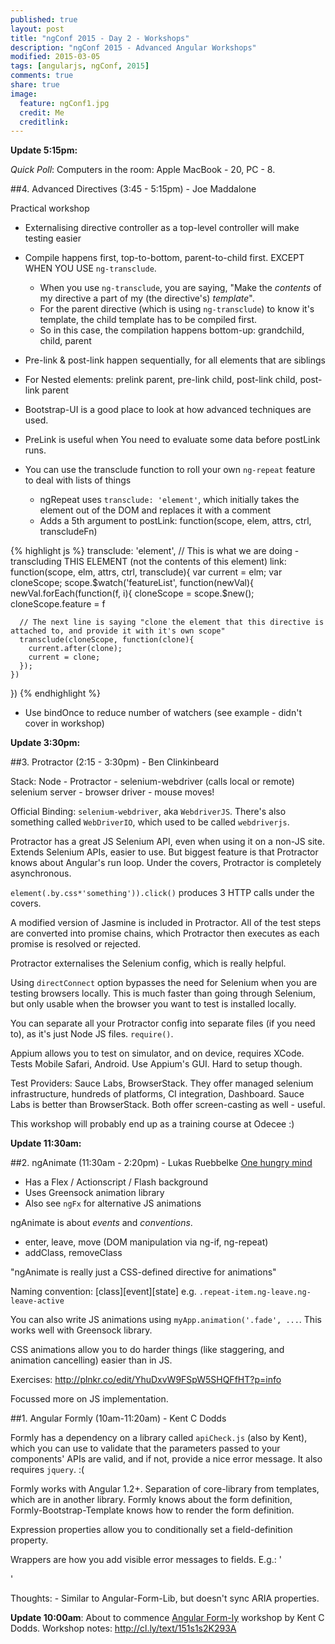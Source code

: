 ```yaml
---
published: true
layout: post
title: "ngConf 2015 - Day 2 - Workshops"
description: "ngConf 2015 - Advanced Angular Workshops"
modified: 2015-03-05
tags: [angularjs, ngConf, 2015]
comments: true
share: true 
image:
  feature: ngConf1.jpg
  credit: Me
  creditlink: 
---
```


**Update 5:15pm:**

*Quick Poll*: Computers in the room: Apple MacBook - 20, PC - 8.

##4. Advanced Directives (3:45 - 5:15pm) - Joe Maddalone

Practical workshop

- Externalising directive controller as a top-level controller will make testing easier
- Compile happens first, top-to-bottom, parent-to-child first. EXCEPT WHEN YOU USE `ng-transclude`. 
  - When you use `ng-transclude`, you are saying, "Make the *contents* of my directive a part of my (the directive's) *template*".
  - For the parent directive (which is using `ng-transclude`) to know it's template, the child template has to be compiled first.
  - So in this case, the compilation happens bottom-up: grandchild, child, parent
- Pre-link & post-link happen sequentially, for all elements that are siblings
- For Nested elements: prelink parent, pre-link child, post-link child, post-link parent
- Bootstrap-UI is a good place to look at how advanced techniques are used.
- PreLink is useful when You need to evaluate some data before postLink runs.
  
- You can use the transclude function to roll your own `ng-repeat` feature to deal with lists of things
  - ngRepeat uses `transclude: 'element'`, which initially takes the element out of the DOM and replaces it with a comment
  - Adds a 5th argument to postLink: function(scope, elem, attrs, ctrl, transcludeFn)

{% highlight js %}
transclude: 'element',  // This is what we are doing - transcluding THIS ELEMENT (not the contents of this element)
link: function(scope, elm, attrs, ctrl, transclude){
  var current = elm;
  var cloneScope;
  scope.$watch('featureList', function(newVal){
    newVal.forEach(function(f, i){
      cloneScope = scope.$new();
      cloneScope.feature = f
      
      // The next line is saying "clone the element that this directive is attached to, and provide it with it's own scope"
      transclude(cloneScope, function(clone){
        current.after(clone);
        current = clone;
      });
    })
})
{% endhighlight %}

- Use bindOnce to reduce number of watchers (see example - didn't cover in workshop)


**Update 3:30pm:**

##3. Protractor (2:15 - 3:30pm) - Ben Clinkinbeard

Stack: Node - Protractor - selenium-webdriver (calls local or remote) selenium server - browser driver - mouse moves!

Official Binding: `selenium-webdriver`, aka `WebdriverJS`. There's also something called `WebDriverIO`, which used to be called
`webdriverjs`.

Protractor has a great JS Selenium API, even when using it on a non-JS site. Extends Selenium APIs, easier to use. But biggest
feature is that Protractor knows about Angular's run loop. Under the covers, Protractor is completely asynchronous.

`element(.by.css*'something')).click()` produces 3 HTTP calls under the covers.

A modified version of Jasmine is included in Protractor. All of the test steps are converted into promise chains, which
Protractor then executes as each promise is resolved or rejected.

Protractor externalises the Selenium config, which is really helpful.

Using `directConnect` option bypasses the need for Selenium when you are testing browsers locally. This is much faster
than going through Selenium, but only usable when the browser you want to test is installed locally.

You can separate all your Protractor config into separate files (if you need to), as it's just Node JS files. `require()`.
 
Appium allows you to test on simulator, and on device, requires XCode. Tests Mobile Safari, Android. Use Appium's GUI. Hard to setup though.

Test Providers: Sauce Labs, BrowserStack. They offer managed selenium infrastructure, hundreds of platforms, CI integration, Dashboard.
Sauce Labs is better than BrowserStack. Both offer screen-casting as well - useful.

This workshop will probably end up as a training course at Odecee :)


**Update 11:30am:** 

##2. ngAnimate (11:30am - 2:20pm) - Lukas Ruebbelke [One hungry mind](http://onehungrymind.com/)
- Has a Flex / Actionscript / Flash background
- Uses Greensock animation library
- Also see `ngFx` for alternative JS animations

ngAnimate is about *events* and *conventions*.
- enter, leave, move (DOM manipulation via ng-if, ng-repeat)
- addClass, removeClass

"ngAnimate is really just a CSS-defined directive for animations"

Naming convention: \[class\]\[event\]\[state\] e.g. `.repeat-item.ng-leave.ng-leave-active`

You can also write JS animations using `myApp.animation('.fade', ...`. This works well with Greensock library.

CSS animations allow you to do harder things (like staggering, and animation cancelling) easier than in JS.

Exercises: http://plnkr.co/edit/YhuDxvW9FSpW5SHQFfHT?p=info

Focussed more on JS implementation.



##1. Angular Formly (10am-11:20am) - Kent C Dodds

Formly has a dependency on a library called `apiCheck.js` (also by Kent), which you can use to validate that the parameters passed to your
components' APIs are valid, and if not, provide a nice error message. It also requires `jquery`. :(

Formly works with Angular 1.2+. Separation of core-library from templates, which are in another library.
Formly knows about the form definition, Formly-Bootstrap-Template knows how to render the form definition.

Expression properties allow you to conditionally set a field-definition property.

Wrappers are how you add visible error messages to fields. E.g.: '<formly-transclude></formly-transclude><div my-messages="options"></div>'

Thoughts: - Similar to Angular-Form-Lib, but doesn't sync ARIA properties.


**Update 10:00am**: About to commence [Angular Form-ly](https://github.com/formly-js/angular-formly) workshop by Kent C Dodds.
Workshop notes: http://cl.ly/text/151s1s2K293A
